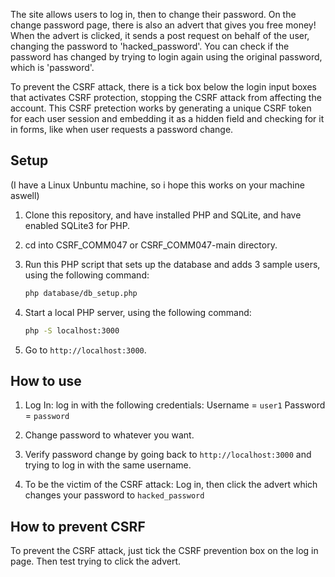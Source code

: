 The site allows users to log in, then to change their password.
On the change password page, there is also an advert that gives you free money!
When the advert is clicked, it sends a post request on behalf of the user, changing the password to 'hacked_password'.
You can check if the password has changed by trying to login again using the original password, which is 'password'.

To prevent the CSRF attack, there is a tick box below the login input boxes that activates CSRF protection, stopping the CSRF attack from affecting the account. 
This CSRF pretection works by generating a unique CSRF token for each user session and embedding it as a hidden field and checking for it in forms, like when user requests a password change. 
<!-- The token is also stored on the server in the user's session. -->


## Setup

(I have a Linux Unbuntu machine, so i hope this works on your machine aswell)

1. Clone this repository, and have installed PHP and SQLite, and have enabled SQLite3 for PHP.
2. cd into CSRF_COMM047 or CSRF_COMM047-main directory.
3. Run this PHP script that sets up the database and adds 3 sample users, using the following command:

    ```bash
    php database/db_setup.php
    ```

4. Start a local PHP server, using the following command:

    ```bash
    php -S localhost:3000
    ```

5. Go to `http://localhost:3000`.


## How to use

1. Log In: log in with the following credentials:
   Username = `user1`
   Password = `password`

2. Change password to whatever you want.

3. Verify password change by going back to `http://localhost:3000` and trying to log in with the same username.

4. To be the victim of the CSRF attack: Log in, then click the advert which changes your password to  `hacked_password`

## How to prevent CSRF

To prevent the CSRF attack, just tick the CSRF prevention box on the log in page. Then test trying to click the advert.
